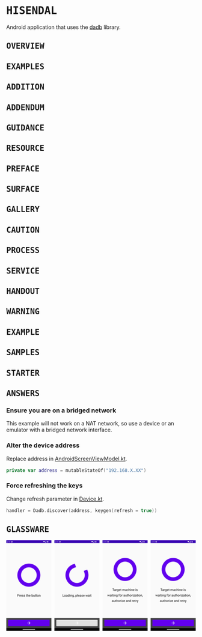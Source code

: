 # <samp>HISENDAL</samp>

Android application that uses the [dadb](https://github.com/mobile-dev-inc/dadb) library.

## <samp>OVERVIEW</samp>
## <samp>EXAMPLES</samp>
## <samp>ADDITION</samp>
## <samp>ADDENDUM</samp>
## <samp>GUIDANCE</samp>
## <samp>RESOURCE</samp>

## <samp>PREFACE</samp>
## <samp>SURFACE</samp>
## <samp>GALLERY</samp>
## <samp>CAUTION</samp>
## <samp>PROCESS</samp>
## <samp>SERVICE</samp>
## <samp>HANDOUT</samp>
## <samp>WARNING</samp>
## <samp>EXAMPLE</samp>
## <samp>SAMPLES</samp>
## <samp>STARTER</samp>
## <samp>ANSWERS</samp>

### Ensure you are on a bridged network

This example will not work on a NAT network, so use a device or an emulator with a bridged network interface.

### Alter the device address

Replace address in [AndroidScreenViewModel.kt](app/src/main/java/com/example/hisendal/AndroidScreenViewModel.kt).

```kotlin
private var address = mutableStateOf("192.168.X.XX")
```

### Force refreshing the keys

Change refresh parameter in [Device.kt](app/src/main/java/com/example/hisendal/Device.kt).

```kotlin
handler = Dadb.discover(address, keygen(refresh = true))
```

## <samp>GLASSWARE</samp>

<img src="assets/img1.png" width="23.875%"/><img src="assets/none.png" width="1.5%"/><img src="assets/img2.png" width="23.875%"/><img src="assets/none.png" width="1.5%"/><img src="assets/img3.png" width="23.875%"/><img src="assets/none.png" width="1.5%"/><img src="assets/img3.png" width="23.875%"/>
